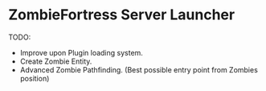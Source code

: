 # ZombieFortress Server Launcher

  TODO:
  * Improve upon Plugin loading system.  
  * Create Zombie Entity. 
  * Advanced Zombie Pathfinding. (Best possible entry point from Zombies position)  

